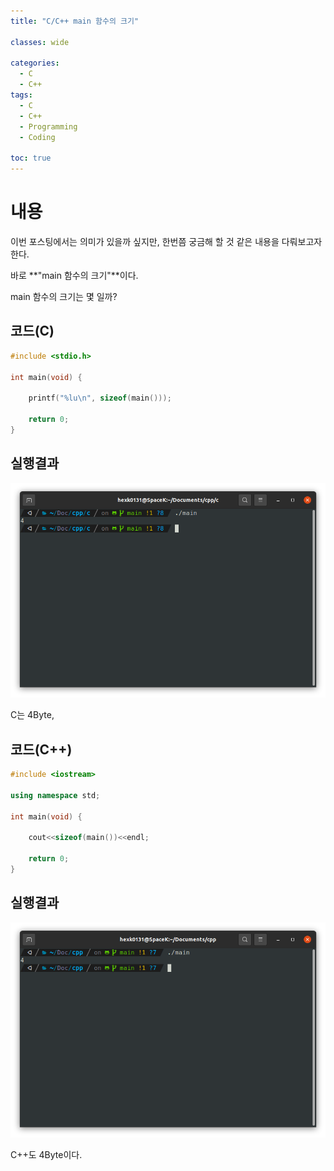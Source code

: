 ```yaml
---
title: "C/C++ main 함수의 크기"

classes: wide

categories:
  - C
  - C++
tags:
  - C
  - C++
  - Programming
  - Coding

toc: true
---
```


# 내용

이번 포스팅에서는 의미가 있을까 싶지만, 한번쯤 궁금해 할 것 같은 내용을 다뤄보고자 한다.

바로 **"main 함수의 크기"**이다.

main 함수의 크기는 몇 일까?

## 코드(C)

```c
#include <stdio.h>

int main(void) {

    printf("%lu\n", sizeof(main()));

    return 0;
}
```

## 실행결과

![C](/assets/images/c/studying/c_studying_1.png)

C는 4Byte,

## 코드(C++)

```cpp
#include <iostream>

using namespace std;

int main(void) {

    cout<<sizeof(main())<<endl;

    return 0;
}
```

## 실행결과

![C++](/assets/images/c++/studying/cpp_studying_3.png)

C++도 4Byte이다.


